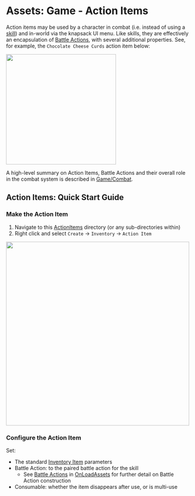 # Assets:  Game - Action Items

Action items may be used by a character in combat (i.e. instead of using a [skill](../../Skills/)) and in-world via the knapsack UI menu.  Like skills, they are effectively an encapsulation of [Battle Actions](../BattleActions/), with several additional properties.  See, for example, the `Chocolate Cheese Curds` action item below:

<img src="../../../../../InfoTools/Documentation/Game/OnLoadAssets/Inventory/ActionItemExample.png" width="300">

A high-level summary on Action Items, Battle Actions and their overall role in the combat system is described in [Game/Combat](../../Combat/).

## Action Items: Quick Start Guide

### Make the Action Item

1. Navigate to this [ActionItems](./) directory (or any sub-directories within)
2. Right click and select `Create` -> `Inventory` -> `Action Item`

<img src="../../../../../InfoTools/Documentation/Game/OnLoadAssets/Inventory/NewItemMenu.png" width="500">

### Configure the Action Item

Set:
* The standard [Inventory Item](../) parameters
* Battle Action: to the paired battle action for the skill
  * See [Battle Actions](../../BattleActions/) in [OnLoadAssets](../../) for further detail on Battle Action construction
* Consumable: whether the item disappears after use, or is multi-use
